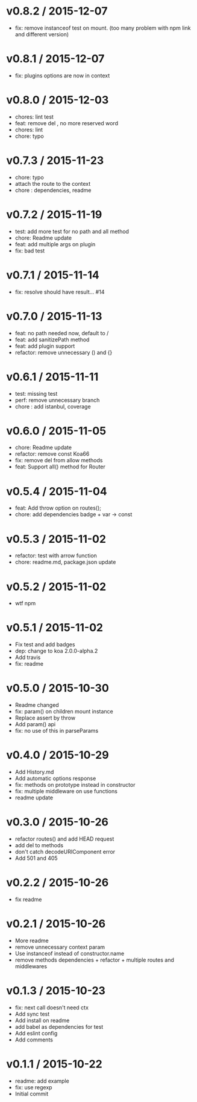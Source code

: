 
v0.8.2 / 2015-12-07
===================

  * fix: remove instanceof test on mount. (too many problem with npm link and different version)

v0.8.1 / 2015-12-07
===================

  * fix: plugins options are now in context

v0.8.0 / 2015-12-03
===================

  * chores: lint test
  * feat: remove del , no more reserved word
  * chores: lint
  * chore: typo

v0.7.3 / 2015-11-23
===================

  * chore: typo
  * attach the route to the context
  * chore : dependencies, readme

v0.7.2 / 2015-11-19
===================

  * test: add more test for no path and all method
  * chore: Readme update
  * feat: add multiple args on plugin
  * fix: bad test

v0.7.1 / 2015-11-14
===================

  * fix: resolve should have result...  #14

v0.7.0 / 2015-11-13
===================

  * feat: no path needed now, default to /
  * feat: add sanitizePath method
  * feat: add plugin support
  * refactor: remove unnecessary () and {}

v0.6.1 / 2015-11-11
===================

  * test: missing test
  * perf: remove unnecessary branch
  * chore : add istanbul, coverage

v0.6.0 / 2015-11-05
===================

  * chore: Readme update
  * refactor: remove const Koa66
  * fix: remove del from allow methods
  * feat: Support all() method for Router

v0.5.4 / 2015-11-04
===================

  * feat: Add throw option on routes();
  * chore: add dependencies badge + var -> const

v0.5.3 / 2015-11-02
===================

  * refactor: test with arrow function
  * chore: readme.md, package.json update

v0.5.2 / 2015-11-02
===================
  * wtf npm

v0.5.1 / 2015-11-02
===================

  * Fix test and add badges
  * dep: change to koa 2.0.0-alpha.2
  * Add travis
  * fix: readme

v0.5.0 / 2015-10-30
===================

  * Readme changed
  * fix: param() on children mount instance
  * Replace assert by throw
  * Add param() api
  * fix: no use of this in parseParams

v0.4.0 / 2015-10-29
===================

  * Add History.md
  * Add automatic options response
  * fix: methods on prototype instead in constructor
  * fix: multiple middleware on use functions
  * readme update

v0.3.0 / 2015-10-26
===================

  * refactor routes() and add HEAD request
  * add del to methods
  * don't catch decodeURIComponent error
  * Add 501 and 405

v0.2.2 / 2015-10-26
===================

  * fix readme

v0.2.1 / 2015-10-26
===================

  * More readme
  * remove unnecessary context param
  * Use instanceof instead of constructor.name
  * remove methods dependencies + refactor + multiple routes and middlewares

v0.1.3 / 2015-10-23
===================

  * fix: next call doesn't need ctx
  * Add sync test
  * Add install on readme
  * add babel as dependencies for test
  * Add eslint config
  * Add comments

v0.1.1 / 2015-10-22
===================

  * readme: add example
  * fix: use regexp
  * Initial commit

